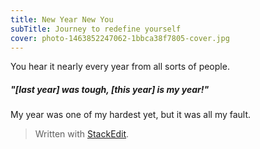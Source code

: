 ```yaml
---
title: New Year New You
subTitle: Journey to redefine yourself
cover: photo-1463852247062-1bbca38f7805-cover.jpg
---
```


You hear it nearly every year from all sorts of people.

##### "[last year] was tough, [this year] is my year!"

My year was one of my hardest yet, but it was all my fault. 

> Written with [StackEdit](https://stackedit.io/).
<!--stackedit_data:
eyJoaXN0b3J5IjpbMTQ1NzIxOTU5MCwtMTM0NTE1MTgxNF19
-->